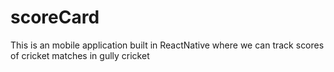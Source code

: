 # scoreCard
This is an mobile application built in ReactNative where we can track scores of cricket matches in gully cricket
